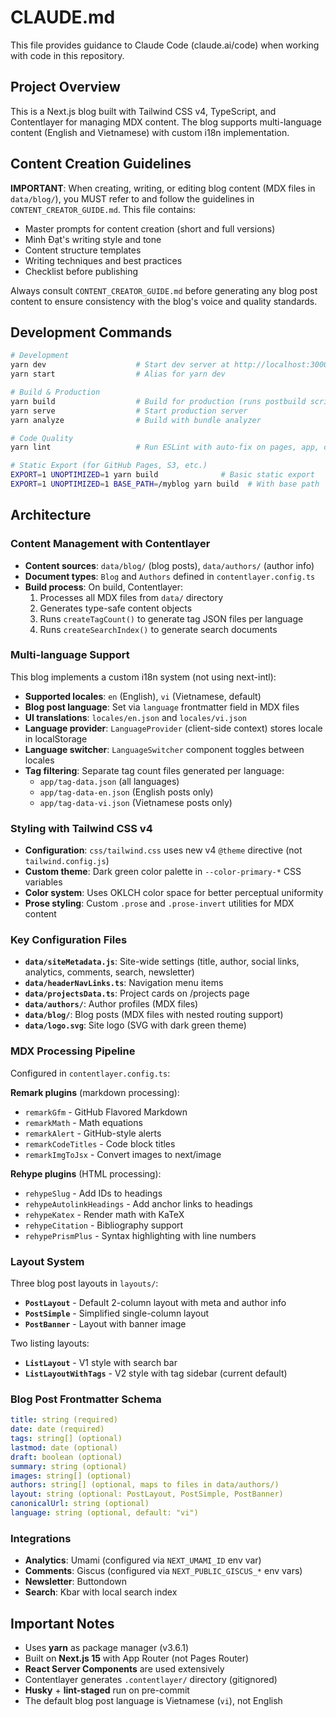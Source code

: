# CLAUDE.md

This file provides guidance to Claude Code (claude.ai/code) when working with code in this repository.

## Project Overview

This is a Next.js blog built with Tailwind CSS v4, TypeScript, and Contentlayer for managing MDX content. The blog supports multi-language content (English and Vietnamese) with custom i18n implementation.

## Content Creation Guidelines

**IMPORTANT**: When creating, writing, or editing blog content (MDX files in `data/blog/`), you MUST refer to and follow the guidelines in `CONTENT_CREATOR_GUIDE.md`. This file contains:
- Master prompts for content creation (short and full versions)
- Minh Đạt's writing style and tone
- Content structure templates
- Writing techniques and best practices
- Checklist before publishing

Always consult `CONTENT_CREATOR_GUIDE.md` before generating any blog post content to ensure consistency with the blog's voice and quality standards.

## Development Commands

```bash
# Development
yarn dev                    # Start dev server at http://localhost:3000
yarn start                  # Alias for yarn dev

# Build & Production
yarn build                  # Build for production (runs postbuild script for tag generation)
yarn serve                  # Start production server
yarn analyze                # Build with bundle analyzer

# Code Quality
yarn lint                   # Run ESLint with auto-fix on pages, app, components, lib, layouts, scripts

# Static Export (for GitHub Pages, S3, etc.)
EXPORT=1 UNOPTIMIZED=1 yarn build              # Basic static export
EXPORT=1 UNOPTIMIZED=1 BASE_PATH=/myblog yarn build  # With base path
```

## Architecture

### Content Management with Contentlayer

- **Content sources**: `data/blog/` (blog posts), `data/authors/` (author info)
- **Document types**: `Blog` and `Authors` defined in `contentlayer.config.ts`
- **Build process**: On build, Contentlayer:
  1. Processes all MDX files from `data/` directory
  2. Generates type-safe content objects
  3. Runs `createTagCount()` to generate tag JSON files per language
  4. Runs `createSearchIndex()` to generate search documents

### Multi-language Support

This blog implements a custom i18n system (not using next-intl):

- **Supported locales**: `en` (English), `vi` (Vietnamese, default)
- **Blog post language**: Set via `language` frontmatter field in MDX files
- **UI translations**: `locales/en.json` and `locales/vi.json`
- **Language provider**: `LanguageProvider` (client-side context) stores locale in localStorage
- **Language switcher**: `LanguageSwitcher` component toggles between locales
- **Tag filtering**: Separate tag count files generated per language:
  - `app/tag-data.json` (all languages)
  - `app/tag-data-en.json` (English posts only)
  - `app/tag-data-vi.json` (Vietnamese posts only)

### Styling with Tailwind CSS v4

- **Configuration**: `css/tailwind.css` uses new v4 `@theme` directive (not `tailwind.config.js`)
- **Custom theme**: Dark green color palette in `--color-primary-*` CSS variables
- **Color system**: Uses OKLCH color space for better perceptual uniformity
- **Prose styling**: Custom `.prose` and `.prose-invert` utilities for MDX content

### Key Configuration Files

- **`data/siteMetadata.js`**: Site-wide settings (title, author, social links, analytics, comments, search, newsletter)
- **`data/headerNavLinks.ts`**: Navigation menu items
- **`data/projectsData.ts`**: Project cards on /projects page
- **`data/authors/`**: Author profiles (MDX files)
- **`data/blog/`**: Blog posts (MDX files with nested routing support)
- **`data/logo.svg`**: Site logo (SVG with dark green theme)

### MDX Processing Pipeline

Configured in `contentlayer.config.ts`:

**Remark plugins** (markdown processing):
- `remarkGfm` - GitHub Flavored Markdown
- `remarkMath` - Math equations
- `remarkAlert` - GitHub-style alerts
- `remarkCodeTitles` - Code block titles
- `remarkImgToJsx` - Convert images to next/image

**Rehype plugins** (HTML processing):
- `rehypeSlug` - Add IDs to headings
- `rehypeAutolinkHeadings` - Add anchor links to headings
- `rehypeKatex` - Render math with KaTeX
- `rehypeCitation` - Bibliography support
- `rehypePrismPlus` - Syntax highlighting with line numbers

### Layout System

Three blog post layouts in `layouts/`:
- **`PostLayout`** - Default 2-column layout with meta and author info
- **`PostSimple`** - Simplified single-column layout
- **`PostBanner`** - Layout with banner image

Two listing layouts:
- **`ListLayout`** - V1 style with search bar
- **`ListLayoutWithTags`** - V2 style with tag sidebar (current default)

### Blog Post Frontmatter Schema

```yaml
title: string (required)
date: date (required)
tags: string[] (optional)
lastmod: date (optional)
draft: boolean (optional)
summary: string (optional)
images: string[] (optional)
authors: string[] (optional, maps to files in data/authors/)
layout: string (optional: PostLayout, PostSimple, PostBanner)
canonicalUrl: string (optional)
language: string (optional, default: "vi")
```

### Integrations

- **Analytics**: Umami (configured via `NEXT_UMAMI_ID` env var)
- **Comments**: Giscus (configured via `NEXT_PUBLIC_GISCUS_*` env vars)
- **Newsletter**: Buttondown
- **Search**: Kbar with local search index

## Important Notes

- Uses **yarn** as package manager (v3.6.1)
- Built on **Next.js 15** with App Router (not Pages Router)
- **React Server Components** are used extensively
- Contentlayer generates `.contentlayer/` directory (gitignored)
- **Husky** + **lint-staged** run on pre-commit
- The default blog post language is Vietnamese (`vi`), not English
